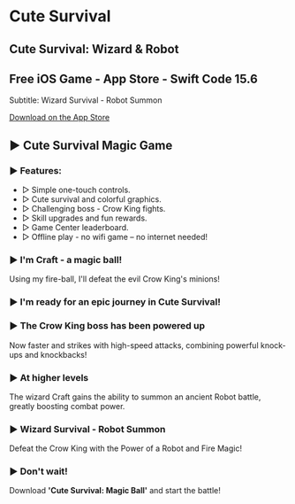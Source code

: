 # Cute Survival
## Cute Survival: Wizard &amp; Robot
## Free iOS Game - App Store - Swift Code 15.6
Subtitle: Wizard Survival - Robot Summon

[Download on the App Store](https://apps.apple.com/app/cute-survival-wizard-robot/id6738106971)


## ▶ Cute Survival Magic Game

### ▶ Features:
- ▷ Simple one-touch controls.
- ▷ Cute survival and colorful graphics.
- ▷ Challenging boss - Crow King fights.
- ▷ Skill upgrades and fun rewards.
- ▷ Game Center leaderboard.
- ▷ Offline play - no wifi game – no internet needed!

### ▶ I'm Craft - a magic ball!
Using my fire-ball, I'll defeat the evil Crow King's minions!

### ▶ I'm ready for an epic journey in Cute Survival!

### ▶ The Crow King boss has been powered up
Now faster and strikes with high-speed attacks, combining powerful knock-ups and knockbacks!

### ▶ At higher levels
The wizard Craft gains the ability to summon an ancient Robot battle, greatly boosting combat power.

### ▶ Wizard Survival - Robot Summon
Defeat the Crow King with the Power of a Robot and Fire Magic!

### ▶ Don't wait!
Download **'Cute Survival: Magic Ball'** and start the battle!

